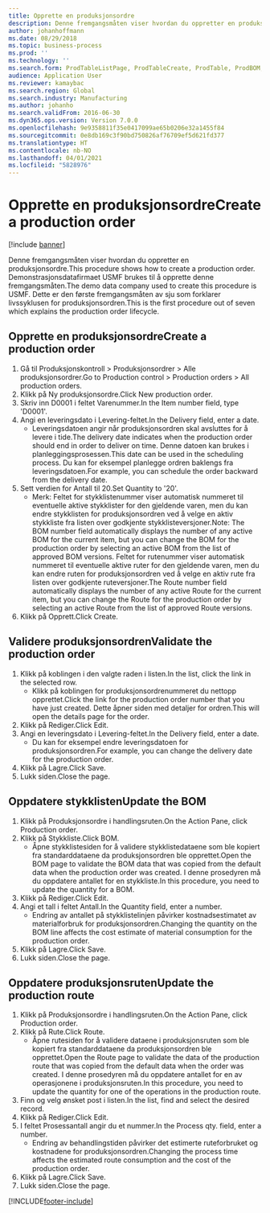 ```yaml
---
title: Opprette en produksjonsordre
description: Denne fremgangsmåten viser hvordan du oppretter en produksjonsordre.
author: johanhoffmann
ms.date: 08/29/2018
ms.topic: business-process
ms.prod: ''
ms.technology: ''
ms.search.form: ProdTableListPage, ProdTableCreate, ProdTable, ProdBOM, ProdRoute, ProdJournalCreate
audience: Application User
ms.reviewer: kamaybac
ms.search.region: Global
ms.search.industry: Manufacturing
ms.author: johanho
ms.search.validFrom: 2016-06-30
ms.dyn365.ops.version: Version 7.0.0
ms.openlocfilehash: 9e9358811f35e0417099ae65b0206e32a1455f84
ms.sourcegitcommit: 0e8db169c3f90bd750826af76709ef5d621fd377
ms.translationtype: HT
ms.contentlocale: nb-NO
ms.lasthandoff: 04/01/2021
ms.locfileid: "5828976"
---
```

# <a name="create-a-production-order"></a><span data-ttu-id="171d0-103">Opprette en produksjonsordre</span><span class="sxs-lookup"><span data-stu-id="171d0-103">Create a production order</span></span>

[!include [banner](../../includes/banner.md)]

<span data-ttu-id="171d0-104">Denne fremgangsmåten viser hvordan du oppretter en produksjonsordre.</span><span class="sxs-lookup"><span data-stu-id="171d0-104">This procedure shows how to create a production order.</span></span> <span data-ttu-id="171d0-105">Demonstrasjonsdatafirmaet USMF brukes til å opprette denne fremgangsmåten.</span><span class="sxs-lookup"><span data-stu-id="171d0-105">The demo data company used to create this procedure is USMF.</span></span> <span data-ttu-id="171d0-106">Dette er den første fremgangsmåten av sju som forklarer livssyklusen for produksjonsordren.</span><span class="sxs-lookup"><span data-stu-id="171d0-106">This is the first procedure out of seven which explains the production order lifecycle.</span></span>


## <a name="create-a-production-order"></a><span data-ttu-id="171d0-107">Opprette en produksjonsordre</span><span class="sxs-lookup"><span data-stu-id="171d0-107">Create a production order</span></span>
1. <span data-ttu-id="171d0-108">Gå til Produksjonskontroll > Produksjonsordrer > Alle produksjonsordrer.</span><span class="sxs-lookup"><span data-stu-id="171d0-108">Go to Production control > Production orders > All production orders.</span></span>
2. <span data-ttu-id="171d0-109">Klikk på Ny produksjonsordre.</span><span class="sxs-lookup"><span data-stu-id="171d0-109">Click New production order.</span></span>
3. <span data-ttu-id="171d0-110">Skriv inn D0001 i feltet Varenummer.</span><span class="sxs-lookup"><span data-stu-id="171d0-110">In the Item number field, type 'D0001'.</span></span>
4. <span data-ttu-id="171d0-111">Angi en leveringsdato i Levering-feltet.</span><span class="sxs-lookup"><span data-stu-id="171d0-111">In the Delivery field, enter a date.</span></span>
    * <span data-ttu-id="171d0-112">Leveringsdatoen angir når produksjonsordren skal avsluttes for å levere i tide.</span><span class="sxs-lookup"><span data-stu-id="171d0-112">The delivery date indicates when the production order should end in order to deliver on time.</span></span> <span data-ttu-id="171d0-113">Denne datoen kan brukes i planleggingsprosessen.</span><span class="sxs-lookup"><span data-stu-id="171d0-113">This date can be used in the scheduling process.</span></span> <span data-ttu-id="171d0-114">Du kan for eksempel planlegge ordren baklengs fra leveringsdatoen.</span><span class="sxs-lookup"><span data-stu-id="171d0-114">For example, you can schedule the order backward from the delivery date.</span></span>  
5. <span data-ttu-id="171d0-115">Sett verdien for Antall til 20.</span><span class="sxs-lookup"><span data-stu-id="171d0-115">Set Quantity to '20'.</span></span>
    * <span data-ttu-id="171d0-116">Merk: Feltet for stykklistenummer viser automatisk nummeret til eventuelle aktive stykklister for den gjeldende varen, men du kan endre stykklisten for produksjonsordren ved å velge en aktiv stykkliste fra listen over godkjente stykklisteversjoner.</span><span class="sxs-lookup"><span data-stu-id="171d0-116">Note: The BOM number field automatically displays the number of any active BOM for the current item, but you can change the BOM for the production order by selecting an active BOM from the list of approved BOM versions.</span></span>    <span data-ttu-id="171d0-117">Feltet for rutenummer viser automatisk nummeret til eventuelle aktive ruter for den gjeldende varen, men du kan endre ruten for produksjonsordren ved å velge en aktiv rute fra listen over godkjente ruteversjoner.</span><span class="sxs-lookup"><span data-stu-id="171d0-117">The Route number field automatically displays the number of any active Route for the current item, but you can change the Route for the production order by selecting an active Route from the list of approved Route versions.</span></span>  
6. <span data-ttu-id="171d0-118">Klikk på Opprett.</span><span class="sxs-lookup"><span data-stu-id="171d0-118">Click Create.</span></span>

## <a name="validate-the-production-order"></a><span data-ttu-id="171d0-119">Validere produksjonsordren</span><span class="sxs-lookup"><span data-stu-id="171d0-119">Validate the production order</span></span>
1. <span data-ttu-id="171d0-120">Klikk på koblingen i den valgte raden i listen.</span><span class="sxs-lookup"><span data-stu-id="171d0-120">In the list, click the link in the selected row.</span></span>
    * <span data-ttu-id="171d0-121">Klikk på koblingen for produksjonsordrenummeret du nettopp opprettet.</span><span class="sxs-lookup"><span data-stu-id="171d0-121">Click the link for the production order number that you have just created.</span></span> <span data-ttu-id="171d0-122">Dette åpner siden med detaljer for ordren.</span><span class="sxs-lookup"><span data-stu-id="171d0-122">This will open the details page for the order.</span></span>  
2. <span data-ttu-id="171d0-123">Klikk på Rediger.</span><span class="sxs-lookup"><span data-stu-id="171d0-123">Click Edit.</span></span>
3. <span data-ttu-id="171d0-124">Angi en leveringsdato i Levering-feltet.</span><span class="sxs-lookup"><span data-stu-id="171d0-124">In the Delivery field, enter a date.</span></span>
    * <span data-ttu-id="171d0-125">Du kan for eksempel endre leveringsdatoen for produksjonsordren.</span><span class="sxs-lookup"><span data-stu-id="171d0-125">For example, you can change the delivery date for the production order.</span></span>  
4. <span data-ttu-id="171d0-126">Klikk på Lagre.</span><span class="sxs-lookup"><span data-stu-id="171d0-126">Click Save.</span></span>
5. <span data-ttu-id="171d0-127">Lukk siden.</span><span class="sxs-lookup"><span data-stu-id="171d0-127">Close the page.</span></span>

## <a name="update-the-bom"></a><span data-ttu-id="171d0-128">Oppdatere stykklisten</span><span class="sxs-lookup"><span data-stu-id="171d0-128">Update the BOM</span></span>
1. <span data-ttu-id="171d0-129">Klikk på Produksjonsordre i handlingsruten.</span><span class="sxs-lookup"><span data-stu-id="171d0-129">On the Action Pane, click Production order.</span></span>
2. <span data-ttu-id="171d0-130">Klikk på Stykkliste.</span><span class="sxs-lookup"><span data-stu-id="171d0-130">Click BOM.</span></span>
    * <span data-ttu-id="171d0-131">Åpne stykklistesiden for å validere stykklistedataene som ble kopiert fra standarddataene da produksjonsordren ble opprettet.</span><span class="sxs-lookup"><span data-stu-id="171d0-131">Open the BOM page to validate the BOM data that was copied from the default data when the production order was created.</span></span> <span data-ttu-id="171d0-132">I denne prosedyren må du oppdatere antallet for en stykkliste.</span><span class="sxs-lookup"><span data-stu-id="171d0-132">In this procedure, you need to update the quantity for a BOM.</span></span>  
3. <span data-ttu-id="171d0-133">Klikk på Rediger.</span><span class="sxs-lookup"><span data-stu-id="171d0-133">Click Edit.</span></span>
4. <span data-ttu-id="171d0-134">Angi et tall i feltet Antall.</span><span class="sxs-lookup"><span data-stu-id="171d0-134">In the Quantity field, enter a number.</span></span>
    * <span data-ttu-id="171d0-135">Endring av antallet på stykklistelinjen påvirker kostnadsestimatet av materialforbruk for produksjonsordren.</span><span class="sxs-lookup"><span data-stu-id="171d0-135">Changing the quantity on the BOM line affects the cost estimate of material consumption for the production order.</span></span>  
5. <span data-ttu-id="171d0-136">Klikk på Lagre.</span><span class="sxs-lookup"><span data-stu-id="171d0-136">Click Save.</span></span>
6. <span data-ttu-id="171d0-137">Lukk siden.</span><span class="sxs-lookup"><span data-stu-id="171d0-137">Close the page.</span></span>

## <a name="update-the-production-route"></a><span data-ttu-id="171d0-138">Oppdatere produksjonsruten</span><span class="sxs-lookup"><span data-stu-id="171d0-138">Update the production route</span></span>
1. <span data-ttu-id="171d0-139">Klikk på Produksjonsordre i handlingsruten.</span><span class="sxs-lookup"><span data-stu-id="171d0-139">On the Action Pane, click Production order.</span></span>
2. <span data-ttu-id="171d0-140">Klikk på Rute.</span><span class="sxs-lookup"><span data-stu-id="171d0-140">Click Route.</span></span>
    * <span data-ttu-id="171d0-141">Åpne rutesiden for å validere dataene i produksjonsruten som ble kopiert fra standarddataene da produksjonsordren ble opprettet.</span><span class="sxs-lookup"><span data-stu-id="171d0-141">Open the Route page to validate the data of the production route that was copied from the default data when the order was created.</span></span> <span data-ttu-id="171d0-142">I denne prosedyren må du oppdatere antallet for en av operasjonene i produksjonsruten.</span><span class="sxs-lookup"><span data-stu-id="171d0-142">In this procedure, you need to update the quantity for one of the operations in the production route.</span></span>  
3. <span data-ttu-id="171d0-143">Finn og velg ønsket post i listen.</span><span class="sxs-lookup"><span data-stu-id="171d0-143">In the list, find and select the desired record.</span></span>
4. <span data-ttu-id="171d0-144">Klikk på Rediger.</span><span class="sxs-lookup"><span data-stu-id="171d0-144">Click Edit.</span></span>
5. <span data-ttu-id="171d0-145">I feltet Prosessantall angir du et nummer.</span><span class="sxs-lookup"><span data-stu-id="171d0-145">In the Process qty. field, enter a number.</span></span>
    * <span data-ttu-id="171d0-146">Endring av behandlingstiden påvirker det estimerte ruteforbruket og kostnadene for produksjonsordren.</span><span class="sxs-lookup"><span data-stu-id="171d0-146">Changing the process time affects the estimated route consumption and the cost of the production order.</span></span>  
6. <span data-ttu-id="171d0-147">Klikk på Lagre.</span><span class="sxs-lookup"><span data-stu-id="171d0-147">Click Save.</span></span>
7. <span data-ttu-id="171d0-148">Lukk siden.</span><span class="sxs-lookup"><span data-stu-id="171d0-148">Close the page.</span></span>



[!INCLUDE[footer-include](../../../includes/footer-banner.md)]